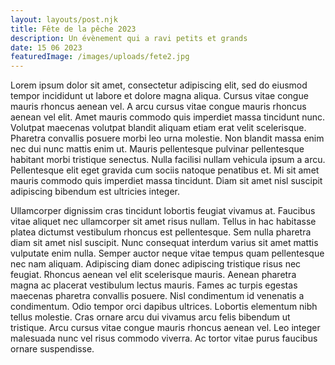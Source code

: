 ```yaml
---
layout: layouts/post.njk
title: Fête de la pêche 2023
description: Un évènement qui a ravi petits et grands
date: 15 06 2023
featuredImage: /images/uploads/fete2.jpg
---
```

Lorem ipsum dolor sit amet, consectetur adipiscing elit, sed do eiusmod tempor incididunt ut labore et dolore magna aliqua. Cursus vitae congue mauris rhoncus aenean vel. A arcu cursus vitae congue mauris rhoncus aenean vel elit. Amet mauris commodo quis imperdiet massa tincidunt nunc. Volutpat maecenas volutpat blandit aliquam etiam erat velit scelerisque. Pharetra convallis posuere morbi leo urna molestie. Non blandit massa enim nec dui nunc mattis enim ut. Mauris pellentesque pulvinar pellentesque habitant morbi tristique senectus. Nulla facilisi nullam vehicula ipsum a arcu. Pellentesque elit eget gravida cum sociis natoque penatibus et. Mi sit amet mauris commodo quis imperdiet massa tincidunt. Diam sit amet nisl suscipit adipiscing bibendum est ultricies integer.

Ullamcorper dignissim cras tincidunt lobortis feugiat vivamus at. Faucibus vitae aliquet nec ullamcorper sit amet risus nullam. Tellus in hac habitasse platea dictumst vestibulum rhoncus est pellentesque. Sem nulla pharetra diam sit amet nisl suscipit. Nunc consequat interdum varius sit amet mattis vulputate enim nulla. Semper auctor neque vitae tempus quam pellentesque nec nam aliquam. Adipiscing diam donec adipiscing tristique risus nec feugiat. Rhoncus aenean vel elit scelerisque mauris. Aenean pharetra magna ac placerat vestibulum lectus mauris. Fames ac turpis egestas maecenas pharetra convallis posuere. Nisl condimentum id venenatis a condimentum. Odio tempor orci dapibus ultrices. Lobortis elementum nibh tellus molestie. Cras ornare arcu dui vivamus arcu felis bibendum ut tristique. Arcu cursus vitae congue mauris rhoncus aenean vel. Leo integer malesuada nunc vel risus commodo viverra. Ac tortor vitae purus faucibus ornare suspendisse.
